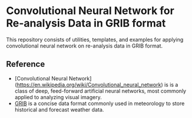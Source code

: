 # Convolutional Neural Network for Re-analysis Data in GRIB format

This repository consists of utilities, templates, and examples for applying convolutional neural network on re-analysis data in GRIB format.

## Reference
* [Convolutional Neural Network] (https://en.wikipedia.org/wiki/Convolutional_neural_network) is is a class of deep, feed-forward artificial neural networks, most commonly applied to analyzing visual imagery.
* [GRIB](https://en.wikipedia.org/wiki/GRIB) is a concise data format commonly used in meteorology to store historical and forecast weather data.
